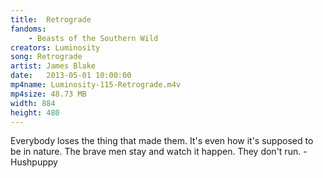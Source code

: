 ```yaml
---
title:  Retrograde
fandoms:
    - Beasts of the Southern Wild
creators: Luminosity
song: Retrograde
artist: James Blake
date:   2013-05-01 10:00:00
mp4name: Luminosity-115-Retrograde.m4v
mp4size: 48.73 MB
width: 884
height: 480
---
```


Everybody loses the thing that made them. It's even how it's supposed to be in nature. The brave men stay and watch it happen. They don't run. - Hushpuppy
  